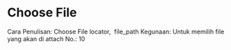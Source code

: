 # Choose File

Cara Penulisan: Choose File	locator,  file_path
Kegunaan: Untuk memilih file yang akan di attach
No.: 10
